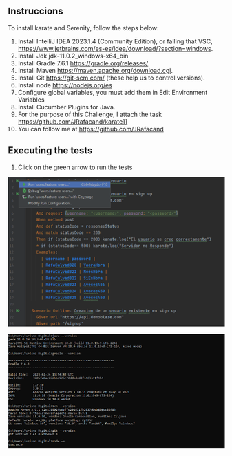 ## Instruccions 

To install karate and Serenity, follow the steps below:
1. Install IntelliJ IDEA 2023.1.4 (Community Edition), or failing that VSC, https://www.jetbrains.com/es-es/idea/download/?section=windows.
2. Install Jdk jdk-11.0.2_windows-x64_bin
3. Install Gradle 7.6.1 https://gradle.org/releases/
4. Install Maven https://maven.apache.org/download.cgi.
5. Install Git https://git-scm.com/ (these help us to control versions).
6. Install node https://nodejs.org/es
7. Configure global variables, you must add them in Edit Environment Variables
8. Install Cucumber Plugins for Java.
9. For the purpose of this Challenge, I attach the task https://github.com/JRafacand/karate11 
10. You can follow me at https://github.com/JRafacand
## Executing the tests
1. Click on the green arrow to run the tests

![img.png](img.png)

![img_1.png](img_1.png)
